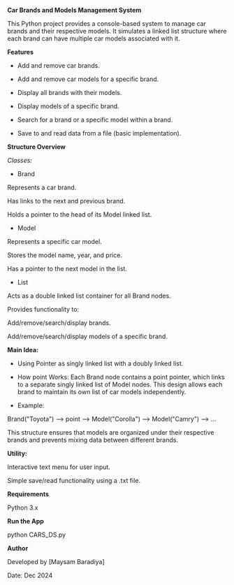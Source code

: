 **Car Brands and Models Management System**

This Python project provides a console-based system to manage car brands and their respective models.
It simulates a linked list structure where each brand can have multiple car models associated with it.

**Features**

- Add and remove car brands.

- Add and remove car models for a specific brand.

- Display all brands with their models.

- Display models of a specific brand.

- Search for a brand or a specific model within a brand.

- Save to and read data from a file (basic implementation).

**Structure Overview**

*Classes:*
 
- Brand

 Represents a car brand.
 
 Has links to the next and previous brand.
 
 Holds a pointer to the head of its Model linked list.

- Model

 Represents a specific car model.
 
 Stores the model name, year, and price.
 
 Has a pointer to the next model in the list.

- List

 Acts as a double linked list container for all Brand nodes.
 
 Provides functionality to:
 
 Add/remove/search/display brands.
 
 Add/remove/search/display models of a specific brand.

**Main Idea:**

- Using Pointer as singly linked list with a doubly linked list.

- How point Works:
Each Brand node contains a point pointer, which links to a separate singly linked list of Model nodes.
This design allows each brand to maintain its own list of car models independently.

- Example:

Brand("Toyota") --> point --> Model("Corolla") --> Model("Camry") --> ...
  
This structure ensures that models are organized under their respective brands and prevents mixing data between different brands.


**Utility:**

 Interactive text menu for user input.
 
 Simple save/read functionality using a .txt file.

**Requirements**

Python 3.x

**Run the App**

python CARS_DS.py

**Author**

Developed by [Maysam Baradiya]

Date: Dec 2024
